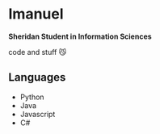 # Imanuel
**Sheridan Student in Information Sciences**

code and stuff 😼

Languages
---
- Python
- Java
- Javascript
- C#
